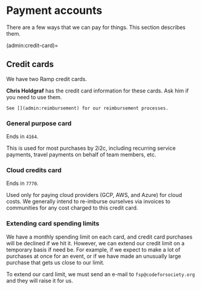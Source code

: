 # Payment accounts

There are a few ways that we can pay for things.
This section describes them.

(admin:credit-card)=
## Credit cards

We have two Ramp credit cards.

**Chris Holdgraf** has the credit card information for these cards.
Ask him if you need to use them.

```{seealso}
See [](admin:reimbursement) for our reimbursement processes.
```

### General purpose card

Ends in `4164`.

This is used for most purchases by 2i2c, including recurring service payments, travel payments on behalf of team members, etc.

### Cloud credits card

Ends in `7770`.

Used only for paying cloud providers (GCP, AWS, and Azure) for cloud costs.
We generally intend to re-imburse ourselves via invoices to communities for any cost charged to this credit card.

### Extending card spending limits

We have a monthly spending limit on each card, and credit card purchases will be declined if we hit it.
However, we can extend our credit limit on a temporary basis if need be.
For example, if we expect to make a lot of purchases at once for an event, or if we have made an unusually large purchase that gets us close to our limit.

To extend our card limit, we must send an e-mail to `fsp@codeforsociety.org` and they will raise it for us.
